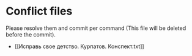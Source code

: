 # Conflict files
Please resolve them and commit per command (This file will be deleted before the commit).
- [[Исправь свое детство. Курпатов. Конспект.txt]]